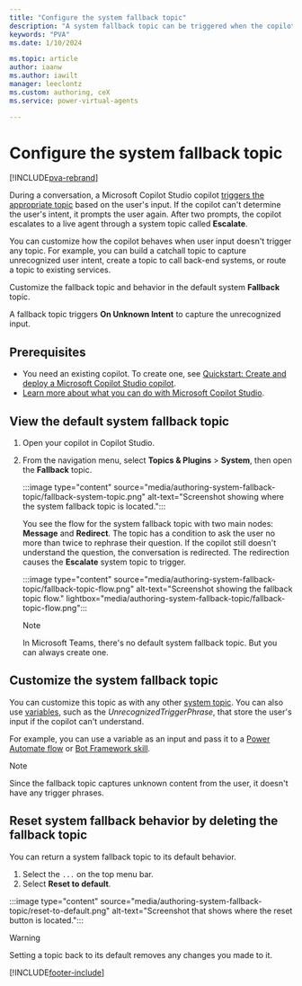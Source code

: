 ```yaml
---
title: "Configure the system fallback topic"
description: "A system fallback topic can be triggered when the copilot doesn't understand the user's questions."
keywords: "PVA"
ms.date: 1/10/2024

ms.topic: article
author: iaanw
ms.author: iawilt
manager: leeclontz
ms.custom: authoring, ceX
ms.service: power-virtual-agents

---
```


# Configure the system fallback topic

[!INCLUDE[pva-rebrand](includes/pva-rebrand.md)]

During a conversation, a Microsoft Copilot Studio copilot [triggers the appropriate topic](authoring-create-edit-topics.md) based on the user's input. If the copilot can't determine the user's intent, it prompts the user again. After two prompts, the copilot escalates to a live agent through a system topic called **Escalate**.

You can customize how the copilot behaves when user input doesn't trigger any topic. For example, you can build a catchall topic to capture unrecognized user intent, create a topic to call back-end systems, or route a topic to existing services.

Customize the fallback topic and behavior in the default system **Fallback** topic.

A fallback topic triggers **On Unknown Intent** to capture the unrecognized input.

## Prerequisites

- You need an existing copilot. To create one, see [Quickstart: Create and deploy a Microsoft Copilot Studio copilot](fundamentals-get-started.md).
- [Learn more about what you can do with Microsoft Copilot Studio](fundamentals-what-is-power-virtual-agents.md).

## View the default system fallback topic

1. Open your copilot in Copilot Studio.

1. From the navigation menu, select **Topics & Plugins** > **System**, then open the **Fallback** topic.

   :::image type="content" source="media/authoring-system-fallback-topic/fallback-system-topic.png" alt-text="Screenshot showing where the system fallback topic is located.":::

   You see the flow for the system fallback topic with two main nodes: **Message** and **Redirect**. The topic has a condition to ask the user no more than twice to rephrase their question. If the copilot still doesn't understand the question, the conversation is redirected. The redirection causes the **Escalate** system topic to trigger.

   :::image type="content" source="media/authoring-system-fallback-topic/fallback-topic-flow.png" alt-text="Screenshot showing the fallback topic flow." lightbox="media/authoring-system-fallback-topic/fallback-topic-flow.png":::

   >[!NOTE]
   > In Microsoft Teams, there's no default system fallback topic. But you can always create one.

## Customize the system fallback topic

You can customize this topic as with any other [system topic](authoring-create-edit-topics.md). You can also use [variables](authoring-variables.md), such as the _UnrecognizedTriggerPhrase_, that store the user's input if the copilot can't understand.

For example, you can use a variable as an input and pass it to a [Power Automate flow](advanced-flow-input-output.md) or [Bot Framework skill](advanced-use-skills.md).

> [!NOTE]
> Since the fallback topic captures unknown content from the user, it doesn't have any trigger phrases.

## Reset system fallback behavior by deleting the fallback topic

You can return a system fallback topic to its default behavior.

1. Select the `...` on the top menu bar.
1. Select **Reset to default**.

:::image type="content" source="media/authoring-system-fallback-topic/reset-to-default.png" alt-text="Screenshot that shows where the reset button is located.":::

> [!WARNING]
> Setting a topic back to its default removes any changes you made to it.

[!INCLUDE[footer-include](includes/footer-banner.md)]
